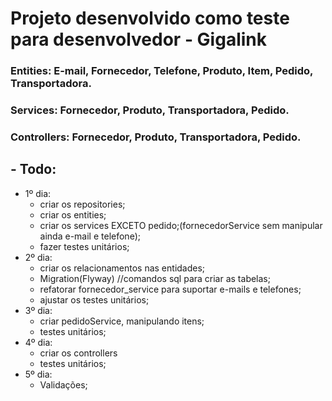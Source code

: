# Projeto desenvolvido como teste para desenvolvedor - Gigalink


### Entities: E-mail, Fornecedor, Telefone, Produto, Item, Pedido, Transportadora.
### Services: Fornecedor, Produto, Transportadora, Pedido.
### Controllers: Fornecedor, Produto, Transportadora, Pedido.

## - Todo:
  * 1º dia:
    * criar os repositories;
    * criar os entities;
    * criar os services EXCETO pedido;(fornecedorService sem manipular ainda e-mail e telefone);
    * fazer testes unitários;
  * 2º dia:
    * criar os relacionamentos nas entidades;
    * Migration(Flyway) //comandos sql para criar as tabelas;
    * refatorar fornecedor_service para suportar e-mails e telefones;
    * ajustar os testes unitários;
  * 3º dia:
    * criar pedidoService, manipulando itens;
    * testes unitários;
  * 4º dia: 
    * criar os controllers
    * testes unitários;
  * 5º dia:
    * Validações; 

